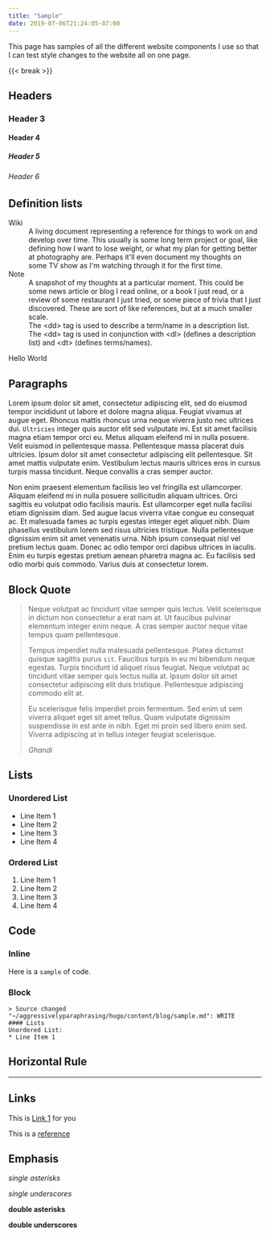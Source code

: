 ```yaml
---
title: "Sample"
date: 2019-07-06T21:24:05-07:00
---
```


This page has samples of all the different website components I use so that I can test style changes to the website all on one page.

{{< break >}}

## Headers
### Header 3
#### Header 4
##### Header 5
###### Header 6

## Definition lists


<dl>
<dt>Wiki</dt>
<dd>A living document representing a reference for things to work on and develop over time.  This usually is some long term project or goal, like defining how I want to lose weight, or what my plan for getting better at photography are.  Perhaps it'll even document my thoughts on some TV show as I'm watching through it for the first time.
<dt>Note</dt>
<dd>A snapshot of my thoughts at a particular moment.  This could be some news article or blog I read online, or a book I just read, or a review of some restaurant I just tried, or some piece of trivia that I just discovered.  These are sort of like references, but at a much smaller scale.</dd>
<dd>The &lt;dd&gt; tag is used to describe a term/name in a description list.</dd>
<dd>The &lt;dd&gt; tag is used in conjunction with &lt;dl&gt; (defines a description list) and &lt;dt&gt; (defines terms/names).</dd>
</dl>

Hello World

## Paragraphs

Lorem ipsum dolor sit amet, consectetur adipiscing elit, sed do eiusmod tempor incididunt ut labore et dolore magna aliqua. Feugiat vivamus at augue eget. Rhoncus mattis rhoncus urna neque viverra justo nec ultrices dui. `Ultricies` integer quis auctor elit sed vulputate mi. Est sit amet facilisis magna etiam tempor orci eu. Metus aliquam eleifend mi in nulla posuere. Velit euismod in pellentesque massa. Pellentesque massa placerat duis ultricies. Ipsum dolor sit amet consectetur adipiscing elit pellentesque. Sit amet mattis vulputate enim. Vestibulum lectus mauris ultrices eros in cursus turpis massa tincidunt. Neque convallis a cras semper auctor.

Non enim praesent elementum facilisis leo vel fringilla est ullamcorper. Aliquam eleifend mi in nulla posuere sollicitudin aliquam ultrices. Orci sagittis eu volutpat odio facilisis mauris. Est ullamcorper eget nulla facilisi etiam dignissim diam. Sed augue lacus viverra vitae congue eu consequat ac. Et malesuada fames ac turpis egestas integer eget aliquet nibh. Diam phasellus vestibulum lorem sed risus ultricies tristique. Nulla pellentesque dignissim enim sit amet venenatis urna. Nibh ipsum consequat nisl vel pretium lectus quam. Donec ac odio tempor orci dapibus ultrices in iaculis. Enim eu turpis egestas pretium aenean pharetra magna ac. Eu facilisis sed odio morbi quis commodo. Varius duis at consectetur lorem.

## Block Quote

> Neque volutpat ac tincidunt vitae semper quis lectus. Velit scelerisque in dictum non consectetur a erat nam at. Ut faucibus pulvinar elementum integer enim neque. A cras semper auctor neque vitae tempus quam pellentesque.
> 
> Tempus imperdiet nulla malesuada pellentesque. Platea dictumst quisque sagittis purus `sit`. Faucibus turpis in eu mi bibendum neque egestas. Turpis tincidunt id aliquet risus feugiat. Neque volutpat ac tincidunt vitae semper quis lectus nulla at. Ipsum dolor sit amet consectetur adipiscing elit duis tristique. Pellentesque adipiscing commodo elit at.
> 
> Eu scelerisque felis imperdiet proin fermentum. Sed enim ut sem viverra aliquet eget sit amet tellus. Quam vulputate dignissim suspendisse in est ante in nibh. Eget mi proin sed libero enim sed. Viverra adipiscing at in tellus integer feugiat scelerisque.
> 
> <cite>Ghandi</cite>


## Lists

### Unordered List

* Line Item 1
* Line Item 2
* Line Item 3
* Line Item 4

### Ordered List

1. Line Item 1
2. Line Item 2
3. Line Item 3
4. Line Item 4

## Code

### Inline

Here is a `sample` of code.

### Block

```
> Source changed "~/aggressivelyparaphrasing/hugo/content/blog/sample.md": WRITE
#### Lists
Unordered List:
* Line Item 1
```

## Horizontal Rule

-----

## Links

This is [Link 1](# "title here") for you

This is a [reference][foo]

[foo]: https://google.com "Google"

## Emphasis

*single asterisks*

_single underscores_

**double asterisks**

__double underscores__